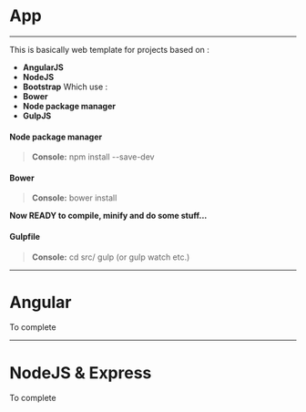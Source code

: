 
# App
----------
This is basically web template for projects based on :
- **AngularJS**
- **NodeJS**
- **Bootstrap**
Which use :
- **Bower**
- **Node package manager**
- **GulpJS**

#### <i class="icon-file"></i> Node package manager
> **Console:**
> npm install --save-dev

#### <i class="icon-file"></i> Bower
> **Console:**
> bower install

**Now READY to compile, minify and do some stuff...**
#### <i class="icon-file"></i> Gulpfile
> **Console:**
> cd src/
> gulp 
(or gulp watch etc.)

----------
# Angular
To complete

----------
# NodeJS & Express
To complete


